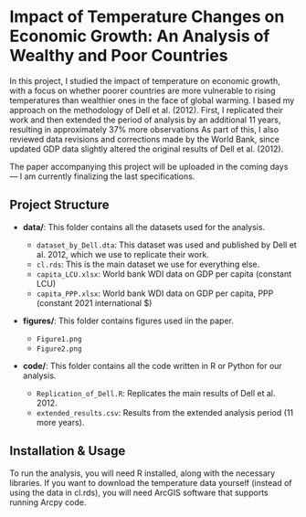 # Impact of Temperature Changes on Economic Growth: An Analysis of Wealthy and Poor Countries

In this project, I studied the impact of temperature on economic growth, with a focus on whether poorer countries are more vulnerable to rising temperatures than wealthier ones in the face of global warming.
I based my approach on the methodology of Dell et al. (2012). First, I replicated their work and then extended the period of analysis by an additional 11 years, resulting in approximately 37% more observations
As part of this, I also reviewed data revisions and corrections made by the World Bank, since updated GDP data slightly altered the original results of Dell et al. (2012).

The paper accompanying this project will be uploaded in the coming days — I am currently finalizing the last specifications.


## Project Structure

- **data/**: This folder contains all the datasets used for the analysis.
    - `dataset_by_Dell.dta`: This dataset was used and published by Dell et al. 2012, which we use to replicate their work.
    - `cl.rds`: This is the main dataset we use for everything else.
    - `capita_LCU.xlsx`: World bank WDI data on GDP per capita (constant LCU)
    - `capita_PPP.xlsx`: World bank WDI data on GDP per capita, PPP (constant 2021 international $)

- **figures/**: This folder contains figures used iin the paper.
    - `Figure1.png`
    - `Figure2.png`

- **code/**: This folder contains all the code written in R or Python for our analysis.
    - `Replication_of_Dell.R`: Replicates the main results of Dell et al. 2012.
    - `extended_results.csv`: Results from the extended analysis period (11 more years).


## Installation & Usage

To run the analysis, you will need R installed, along with the necessary libraries. If you want to download the temperature data yourself (instead of using the data in cl.rds), you will need ArcGIS software that supports running Arcpy code.
